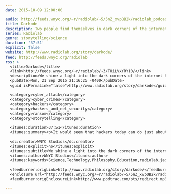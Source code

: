 ```yaml
---
date: 2015-10-09 12:00:00

audio: http://feeds.wnyc.org/~r/radiolab/~5/5nZ_xvpQB2k/radiolab_podcast15darkode.mp3
title: Darkode
description: Two people find themselves in dark corners of the internet.
series: Radiolab
genre: storytelling/science
duration: '37:51'
explicit: false
website: http://www.radiolab.org/story/darkode/
feed: http://feeds.wnyc.org/radiolab
rss: >
  <title>Darkode</title>
  <link>http://feeds.wnyc.org/~r/radiolab/~3/TUiLVxYRY10/</link>
  <description>We shine a light into the dark corners of the internet to see the world from the perspective of both cyber crime victims and perpetrators.</description>
  <pubDate>Mon, 21 Sep 2015 21:16:25 -0400</pubDate>
  <guid isPermaLink="false">http://www.radiolab.org/story/darkode</guid>

  <category>cyber_attack</category>
  <category>cyber_crimes</category>
  <category>hackers</category>
  <category>hackers_and_net_security</category>
  <category>ransom</category>
  <category>storytelling</category>

  <itunes:duration>37:51</itunes:duration>
  <itunes:summary><p>It would seem that hackers today can do just about anything they want - from turning on the cellphone in your pocket to holding your life's work hostage. Cyber criminals today have more sophisticated tools, have learned to work collaboratively around the world and have found innovative ways to remain deep undercover in the internet's shadows. This episode, we shine a light into those shadows to see the world from the perspectives of both cybercrime victims and perpetrators.</p><p>First we meet mother-daughter duo Alina and Inna Simone, who tell us about being held hostage by criminals who have burrowed into their lives from half a world away. Along the way we learn about the legally sticky spot that unwitting accomplices like Will Wheeler find themselves in.</p><p>Then reporter and author Joseph Menn tells us about the surprisingly lucrative professional hacker structure in places throughout the former Soviet Union. Finally, the co-creator of one of the most notorious online marketplaces to ever exist speaks to us and NPR cyber-crime expert Dina Temple-Raston about how a young suburban Boy Scout can turn into a world renowned black hat hacker.</p><p>Produced by Kelsey Padgett and Andy Mills.</p></itunes:summary>

  <dc:creator>WNYC Studios</dc:creator>
  <itunes:explicit>no</itunes:explicit>
  <itunes:subtitle>We shine a light into the dark corners of the internet to see the world from the perspective of both cyber crime victims and perpetrators. </itunes:subtitle>
  <itunes:author>WNYC Studios</itunes:author>
  <itunes:keywords>Science,Technology,Philosophy,Education,radiolab,jad,abumrad,krulwich,Radio,Lab,wnyc,studios</itunes:keywords>

  <feedburner:origLink>http://www.radiolab.org/story/darkode/</feedburner:origLink>
  <enclosure url="http://feeds.wnyc.org/~r/radiolab/~5/5nZ_xvpQB2k/radiolab_podcast15darkode.mp3" length="0" type="audio/mpeg" />
  <feedburner:origEnclosureLink>http://www.podtrac.com/pts/redirect.mp3/audio.wnyc.org/radiolab_podcast/radiolab_podcast15darkode.mp3</feedburner:origEnclosureLink>

---
```

